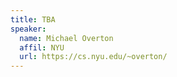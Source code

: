 ```yaml
---
title: TBA
speaker:
  name: Michael Overton
  affil: NYU
  url: https://cs.nyu.edu/~overton/
---
```

